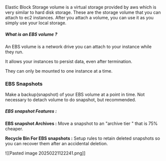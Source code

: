 Elastic Block Storage volume is a virtual storage provided by aws which is very similar to hard disk storage. 
		These are the storage volume that you can attach to ec2 instances. After you attach a volume, you can use it as you simply use your local storage.




##### What is an EBS volume ?


An EBS volume is a network drive you can attach to your instance while they run. 

It allows your instances to persist data, even after termination.

They can only be mounted to one instance at a time. 



### EBS Snapshots



Make a backup(snapshot) of your EBS volume at a point in time. 
Not necessary to detach volume to do snapshot, but recommended. 


##### **EBS snapshot Features :** 


**EBS snapshot Archives :**  Move a snapshot to an "archive tier " that is 75% cheaper. 

**Recycle Bin For EBS snapshots :**  Setup rules to retain deleted snapshots so you can recover them after an accidental deletion. 


![[Pasted image 20250221122241.png]]



